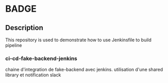 # BADGE

## Description

This repository is used to demonstrate how to use Jenkinsfile to build pipeline

### ci-cd-fake-backend-jenkins

chaine d'integration de fake-backend avec jenkins.
utilisation d'une shared library et notification slack
